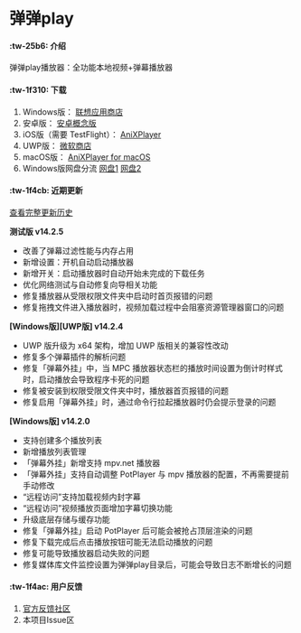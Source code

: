 # 弹弹play

####  :tw-25b6: 介绍
弹弹play播放器：全功能本地视频+弹幕播放器

####  :tw-1f310: 下载

1. Windows版： [联想应用商店](https://lestore.lenovo.com/detail/10343)
2. 安卓版： [安卓概念版](https://gitee.com/xyoye/DanDanPlayForAndroid/releases)
3. iOS版（需要 TestFlight）： [AniXPlayer](https://testflight.apple.com/join/R6JotnNG)
4. UWP版： [微软商店](https://www.microsoft.com/store/productId/9nwpvd7t1hpw)
5. macOS版： [AniXPlayer for macOS](https://gitee.com/sun_sx/dandanplay_mac_update/releases)
6. Windows版网盘分流 [网盘1](https://cowtransfer.com/s/9ea66a3241cb40) [网盘2](https://pan.baidu.com/s/13ACWJauADxbracesBCpcEg?pwd=rrv7)

####  :tw-1f4cb: 近期更新

[查看完整更新历史](https://www.dandanplay.com/blog.html)

**测试版 v14.2.5**
- 改善了弹幕过滤性能与内存占用
- 新增设置：开机自动启动播放器
- 新增开关：启动播放器时自动开始未完成的下载任务
- 优化网络测试与自动修复向导相关功能
- 修复播放器从受限权限文件夹中启动时首页报错的问题
- 修复拖拽文件进入播放器时，视频加载过程中会阻塞资源管理器窗口的问题

**[Windows版][UWP版] v14.2.4**
- UWP 版升级为 x64 架构，增加 UWP 版相关的兼容性改动
- 修复多个弹幕插件的解析问题
- 修复「弹幕外挂」中，当 MPC 播放器状态栏的播放时间设置为倒计时样式时，启动播放会导致程序卡死的问题
- 修复被安装到权限受限文件夹中时，播放器首页报错的问题
- 修复启用「弹幕外挂」时，通过命令行拉起播放器时仍会提示登录的问题

**[Windows版] v14.2.0**
- 支持创建多个播放列表
- 新增播放列表管理
- 「弹幕外挂」新增支持 mpv.net 播放器
- 「弹幕外挂」支持自动调整 PotPlayer 与 mpv 播放器的配置，不再需要提前手动修改
- “远程访问”支持加载视频内封字幕
- “远程访问”视频播放页面增加字幕切换功能
- 升级底层存储与缓存功能
- 修复「弹幕外挂」启动 PotPlayer 后可能会被抢占顶层渲染的问题
- 修复下载完成后点击播放按钮可能无法启动播放的问题
- 修复可能导致播放器启动失败的问题
- 修复媒体库文件监控设置为弹弹play目录后，可能会导致日志不断增长的问题

####  :tw-1f4ac: 用户反馈

1. [官方反馈社区](https://support.qq.com/products/104929)
2. 本项目Issue区

